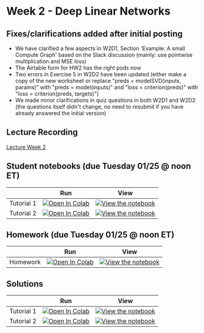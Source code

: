 # Week 2 - Deep Linear Networks

## Fixes/clarifications added after initial posting
- We have clarified a few aspects in W2D1, Section 'Example: A small Compute Graph' based on the Slack discussion (mainly: use pointwise multiplication and MSE loss)
- The Airtable form for HW2 has the right pods now
- Two errors in Exercise 5 in W2D2 have been updated (either make a copy of the new worksheet or replace "preds = modelSVD(inputs, params)" with "preds = model(inputs)" and "loss = criterion(preds)" with "loss = criterion(preds, targets)")
- We made minor clarifications in quiz questions in both W2D1 and W2D2 (the questions itself didn't change, no need to resubmit if you have already answered the initial version)

## Lecture Recording

[Lecture Week 2](https://www.youtube.com/watch?v=0HNE91v4uco)

## Student notebooks (due Tuesday 01/25 @ noon ET)

|   | Run | View |
| - | --- | ---- |
| Tutorial 1 | [![Open In Colab](https://colab.research.google.com/assets/colab-badge.svg)](https://colab.research.google.com/github/CIS-522/course-content/blob/main/W02_DLN/students/CIS_522_W2D1_Tutorial_–_Student_Version.ipynb) | [![View the notebook](https://img.shields.io/badge/render-nbviewer-orange.svg)](https://nbviewer.jupyter.org/github/CIS-522/course-content/blob/main/W02_DLN/students/CIS_522_W2D1_Tutorial_–_Student_Version.ipynb?flush_cache=true) |
| Tutorial 2 | [![Open In Colab](https://colab.research.google.com/assets/colab-badge.svg)](https://colab.research.google.com/github/CIS-522/course-content/blob/main/W02_DLN/students/CIS_522_W2D2_Tutorial_–_Student_Version.ipynb) | [![View the notebook](https://img.shields.io/badge/render-nbviewer-orange.svg)](https://nbviewer.jupyter.org/github/CIS-522/course-content/blob/main/W02_DLN/students/CIS_522_W2D2_Tutorial_–_Student_Version.ipynb?flush_cache=true) |


## Homework (due Tuesday 01/25 @ noon ET)
|   | Run | View |
| - | --- | ---- |
| Homework | [![Open In Colab](https://colab.research.google.com/assets/colab-badge.svg)](https://colab.research.google.com/github/CIS-522/course-content/blob/main/W02_DLN/students/CIS_522_W2_Homework.ipynb) | [![View the notebook](https://img.shields.io/badge/render-nbviewer-orange.svg)](https://nbviewer.jupyter.org/github/CIS-522/course-content/blob/main/W02_DLN/students/CIS_522_W2_Homework.ipynb?flush_cache=true) |


## Solutions

|   | Run | View |
| - | --- | ---- |
| Tutorial 1 | [![Open In Colab](https://colab.research.google.com/assets/colab-badge.svg)](https://colab.research.google.com/github/CIS-522/course-content/blob/main/W02_DLN/solutions/CIS_522_W2D1_Tutorial_–_Final_TA_Version.ipynb) | [![View the notebook](https://img.shields.io/badge/render-nbviewer-orange.svg)](https://nbviewer.jupyter.org/github/CIS-522/course-content/blob/main/W02_DLN/solutions/CIS_522_W2D1_Tutorial_–_Final_TA_Version.ipynb?flush_cache=true) |
| Tutorial 2 | [![Open In Colab](https://colab.research.google.com/assets/colab-badge.svg)](https://colab.research.google.com/github/CIS-522/course-content/blob/main/W02_DLN/solutions/CIS_522_W2D2_Tutorial_–_Final_TA_Version.ipynb) | [![View the notebook](https://img.shields.io/badge/render-nbviewer-orange.svg)](https://nbviewer.jupyter.org/github/CIS-522/course-content/blob/main/W02_DLN/solutions/CIS_522_W2D2_Tutorial_–_Final_TA_Version.ipynb?flush_cache=true) |



